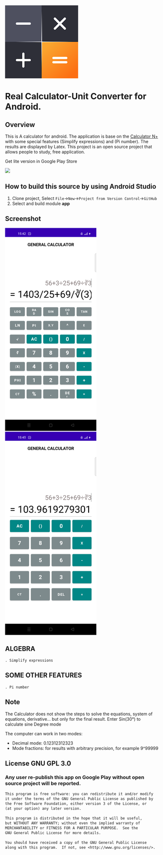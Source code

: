 ![Wallpaper](art/background.png)

# Real Calculator-Unit Converter for Android. 

## Overview
This is A calculator for android. The application is base on the [Calculator N+](https://github.com/tranleduy2000/ncalc) with some special features (Simplify expressions) and (Pi number). The results are displayed by Latex. This project is an open source project that allows people to study, free application. 

Get lite version in Google Play Store

<a href="https://play.google.com/store/apps/details?id=com.calculator.unitconverter.budgettracker.bmicalculator.watercalculator.todolist.todolist.calulategpa.mathcalculatorapp">
<img src="https://play.google.com/intl/en_us/badges/images/generic/en_badge_web_generic.png" width="150"></a>

## How to build this source by using Android Studio

1. Clone project, Select ``File``->``New``->``Project from Version Control``->``GitHub``
2. Select and build module **app**

## Screenshot

<img src="art/screen1.png" width="300"> 		<img src="art/screen2.png" width="300">

## ALGEBRA
	. Simplify expressions

## SOME OTHER FEATURES
	. Pi number

## Note

The Calculator does not show the steps to solve the equations, system of equations, derivative... but only for the final result.
Enter Sin(30°) to calculate sine Degree mode

The computer can work in two modes:
- 	Decimal mode: 0.12312312323
- 	Mode fractions: for results with arbitrary precision, for example 9^99999

## License GNU GPL 3.0
### Any user re-publish this app on Google Play without open source project will be reported.

    This program is free software: you can redistribute it and/or modify
    it under the terms of the GNU General Public License as published by
    the Free Software Foundation, either version 3 of the License, or
    (at your option) any later version.

    This program is distributed in the hope that it will be useful,
    but WITHOUT ANY WARRANTY; without even the implied warranty of
    MERCHANTABILITY or FITNESS FOR A PARTICULAR PURPOSE.  See the
    GNU General Public License for more details.

    You should have received a copy of the GNU General Public License
    along with this program.  If not, see <http://www.gnu.org/licenses/>.
